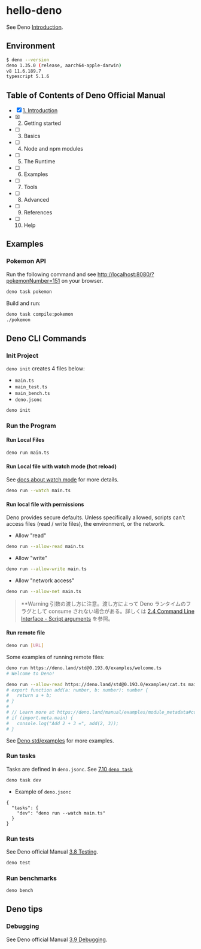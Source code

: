 # hello-deno

See Deno [Introduction](https://deno.land/manual@v1.35.0/introduction).

## Environment

```sh
$ deno --version
deno 1.35.0 (release, aarch64-apple-darwin)
v8 11.6.189.7
typescript 5.1.6
```

## Table of Contents of Deno Official Manual

- [x] [1. Introduction](https://deno.land/manual@v1.35.0/introduction)
- [x] 2. Getting started
- [ ] 3. Basics
- [ ] 4. Node and npm modules
- [ ] 5. The Runtime
- [ ] 6. Examples
- [ ] 7. Tools
- [ ] 8. Advanced
- [ ] 9. References
- [ ] 10. Help

## Examples

### Pokemon API

Run the following command and see [http://localhost:8080/?pokemonNumber=151](http://localhost:8080/?pokemonNumber=151) on your browser.

```sh
deno task pokemon
```

Build and run:

```sh
deno task compile:pokemon
./pokemon
```

## Deno CLI Commands

### Init Project

`deno init` creates 4 files below:

- `main.ts`
- `main_test.ts`
- `main_bench.ts`
- `deno.jsonc`

```bash
deno init
```

### Run the Program

#### Run Local Files

```sh
deno run main.ts
```

#### Run Local file with watch mode (hot reload)

See [docs about watch mode](https://deno.land/manual@v1.35.0/getting_started/command_line_interface#watch-mode) for more details.

```sh
deno run --watch main.ts
```

#### Run local file with permissions

Deno provides secure defaults. Unless specifically allowed, scripts can’t access files (read / write files), the environment, or the network.

- Allow "read"

```sh
deno run --allow-read main.ts
```

- Allow "write"

```sh
deno run --allow-write main.ts
```

- Allow "network access"

```sh
deno run --allow-net main.ts
```

> **Warning
> 引数の渡し方に注意。渡し方によって Deno ランタイムのフラグとして consume されない場合がある。詳しくは [2.4 Command Line Interface - Script arguments](https://deno.land/manual@v1.35.0/getting_started/command_line_interface#script-arguments) を参照。

#### Run remote file

```sh
deno run [URL]
```

Some examples of running remote files:

```sh
deno run https://deno.land/std@0.193.0/examples/welcome.ts
# Welcome to Deno!
```

```sh
deno run --allow-read https://deno.land/std@0.193.0/examples/cat.ts main.ts
# export function add(a: number, b: number): number {
#   return a + b;
# }
#
# // Learn more at https://deno.land/manual/examples/module_metadata#concepts
# if (import.meta.main) {
#   console.log("Add 2 + 3 =", add(2, 3));
# }
```

See [Deno std/examples](https://deno.land/std@0.193.0/examples) for more examples.

### Run tasks

Tasks are defined in `deno.jsonc`. See [7.10 `deno task`](https://deno.land/manual@v1.35.0/tools/task_runner)

```sh
deno task dev
```

- Example of `deno.jsonc`

```jsonc
{
  "tasks": {
    "dev": "deno run --watch main.ts"
  }
}
```

### Run tests

See Deno official Manual [3.8 Testing](https://deno.land/manual@v1.35.0/basics/testing).

```sh
deno test
```

### Run benchmarks

```sh
deno bench
```

## Deno tips

### Debugging

See Deno official Manual [3.9 Debugging](https://deno.land/manual@v1.35.0/basics/debugging_your_code).
